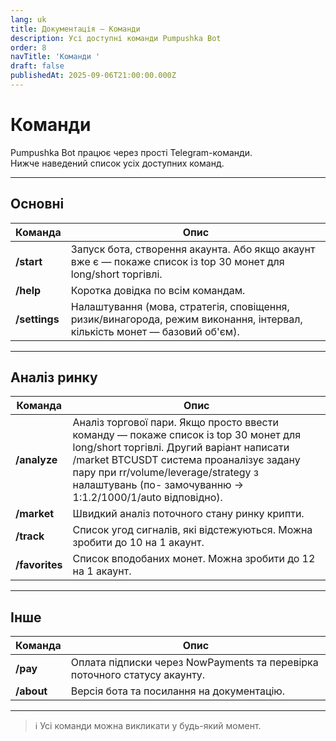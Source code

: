 ```yaml
---
lang: uk
title: Документація — Команди
description: Усі доступні команди Pumpushka Bot
order: 8
navTitle: 'Команди '
draft: false
publishedAt: 2025-09-06T21:00:00.000Z
---
```


# Команди

Pumpushka Bot працює через прості Telegram-команди.\
Нижче наведений список усіх доступних команд.

***

## Основні

| Команда       | Опис                                                                                                                      |
| ------------- | ------------------------------------------------------------------------------------------------------------------------- |
| **/start**    | Запуск бота, створення акаунта. Або якщо акаунт вже є — покаже список із top 30 монет для long/short торгівлі.            |
| **/help**     | Коротка довідка по всім командам.                                                                                         |
| **/settings** | Налаштування (мова, стратегія, сповіщення, ризик/винагорода, режим виконання, інтервал, кількість монет — базовий об'єм). |

***

## Аналіз ринку

| Команда        | Опис                                                                                                                                                                                                                                                                              |
| -------------- | --------------------------------------------------------------------------------------------------------------------------------------------------------------------------------------------------------------------------------------------------------------------------------- |
| **/analyze**   | Аналіз торгової пари. Якщо просто ввести команду — покаже список із top 30 монет для long/short торгівлі. Другий варіант написати /market BTCUSDT система проаналізує задану пару при rr/volume/leverage/strategy з налаштувань (по- замочуванню → 1:1.2/1000/1/auto відповідно). |
| **/market**    | Швидкий аналіз поточного стану ринку крипти.                                                                                                                                                                                                                                      |
| **/track**     | Список угод сигналів, які відстежуються. Можна зробити до 10 на 1 акаунт.                                                                                                                                                                                                         |
| **/favorites** | Список вподобаних монет. Можна зробити до 12 на 1 акаунт.                                                                                                                                                                                                                         |

***

## Інше

| Команда    | Опис                                                                      |
| ---------- | ------------------------------------------------------------------------- |
| **/pay**   | Оплата підписки через NowPayments та перевірка поточного статусу акаунту. |
| **/about** | Версія бота та посилання на документацію.                                 |

***

> ℹ️ Усі команди можна викликати у будь-який момент.
